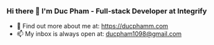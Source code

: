 ### Hi there 👋 I'm Duc Pham - Full-stack Developer at Integrify
- 👀 Find out more about me at: https://ducphamm.com
- 📫 My inbox is always open at: ducpham1098@gmail.com
